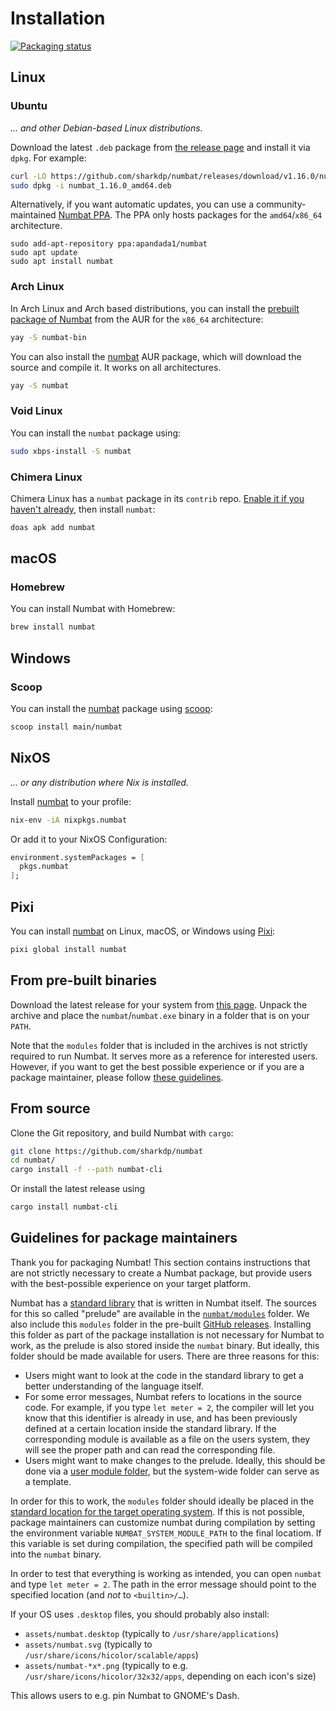 # Installation

[![Packaging status](https://repology.org/badge/vertical-allrepos/numbat.svg)](https://repology.org/project/numbat/versions)

## Linux

### Ubuntu

*... and other Debian-based Linux distributions.*

Download the latest `.deb` package from [the release page](https://github.com/sharkdp/numbat/releases)
and install it via `dpkg`. For example:

``` bash
curl -LO https://github.com/sharkdp/numbat/releases/download/v1.16.0/numbat_1.16.0_amd64.deb
sudo dpkg -i numbat_1.16.0_amd64.deb
```

Alternatively, if you want automatic updates, you can use a community-maintained [Numbat PPA](https://launchpad.net/~apandada1/+archive/ubuntu/numbat). The PPA only hosts packages for the `amd64`/`x86_64` architecture.

```
sudo add-apt-repository ppa:apandada1/numbat
sudo apt update
sudo apt install numbat
```

### Arch Linux

In Arch Linux and Arch based distributions, you can install the
[prebuilt package of Numbat](https://aur.archlinux.org/packages/numbat-bin) from the AUR for the `x86_64` architecture:

``` bash
yay -S numbat-bin
```

You can also install the [numbat](https://aur.archlinux.org/packages/numbat)
AUR package, which will download the source and compile it. It works on all architectures.

``` bash
yay -S numbat
```

### Void Linux

You can install the `numbat` package using:

``` bash
sudo xbps-install -S numbat
```

### Chimera Linux

Chimera Linux has a `numbat` package in its `contrib` repo. [Enable it if you
haven't already](https://chimera-linux.org/docs/apk#repositories), then install
`numbat`:

``` bash
doas apk add numbat
```

## macOS

### Homebrew

You can install Numbat with Homebrew:

``` bash
brew install numbat

```

## Windows

### Scoop

You can install the [numbat](https://scoop.sh/#/apps?q=numbat) package using [scoop](https://scoop.sh/):

``` bash
scoop install main/numbat
```

## NixOS

*... or any distribution where Nix is installed.*

Install [numbat](https://search.nixos.org/packages?channel=unstable&show=numbat&from=0&size=50&sort=relevance&type=packages&query=numbat) to your profile:

``` bash
nix-env -iA nixpkgs.numbat
```
Or add it to your NixOS Configuration:

``` nix
environment.systemPackages = [
  pkgs.numbat
];
```

## Pixi

You can install [numbat](https://prefix.dev/channels/conda-forge/packages/numbat) on Linux, macOS, or Windows using [Pixi](https://pixi.sh/):

``` bash
pixi global install numbat
```

## From pre-built binaries

Download the latest release for your system from [this page](https://github.com/sharkdp/numbat/releases). Unpack
the archive and place the `numbat`/`numbat.exe` binary in a folder that is on your `PATH`.

Note that the `modules` folder that is included in the archives is not strictly required to run Numbat. It serves more
as a reference for interested users. However, if you want to get the best possible experience or if you are
a package maintainer, please follow [these guidelines](./cli-installation.md#guidelines-for-package-maintainers).

## From source

Clone the Git repository, and build Numbat with `cargo`:

``` bash
git clone https://github.com/sharkdp/numbat
cd numbat/
cargo install -f --path numbat-cli
```

Or install the latest release using

``` bash
cargo install numbat-cli
```

## Guidelines for package maintainers

Thank you for packaging Numbat! This section contains instructions that are not strictly necessary
to create a Numbat package, but provide users with the best-possible experience on your target platform.

Numbat has a [standard library](./prelude.md) that is written in Numbat itself. The sources for this
so called "prelude" are available in the [`numbat/modules`](https://github.com/sharkdp/numbat/tree/master/numbat/modules) folder.
We also include this `modules` folder in the pre-built [GitHub releases](https://github.com/sharkdp/numbat/releases).
Installing this folder as part of the package installation is not necessary for Numbat to work, as the prelude is also
stored inside the `numbat` binary. But ideally, this folder should be made available for users. There are three reasons for this:

- Users might want to look at the code in the standard library to get a better understanding of the language itself.
- For some error messages, Numbat refers to locations in the source code. For example, if you type `let meter = 2`, the compiler
  will let you know that this identifier is already in use, and has been previously defined at a certain location inside the
  standard library. If the corresponding module is available as a file on the users system, they will see the proper path and
  can read the corresponding file.
- Users might want to make changes to the prelude. Ideally, this should be done via a [user module folder](./cli-customization.md),
  but the system-wide folder can serve as a template.

In order for this to work, the `modules` folder should ideally be placed in the [standard location for the
target operating system](./cli-customization.md). If this is not possible, package maintainers can customize
numbat during compilation by setting the environment variable `NUMBAT_SYSTEM_MODULE_PATH` to the final locatiom.
If this variable is set during compilation, the specified path will be compiled into the `numbat` binary.

In order to test that everything is working as intended, you can open `numbat` and type `let meter = 2`. The
path in the error message should point to the specified location (and *not* to `<builtin>/…`).

If your OS uses `.desktop` files, you should probably also install:

- `assets/numbat.desktop` (typically to `/usr/share/applications`)
- `assets/numbat.svg` (typically to `/usr/share/icons/hicolor/scalable/apps`)
- `assets/numbat-*x*.png` (typically to e.g. `/usr/share/icons/hicolor/32x32/apps`, depending on each icon's size)

This allows users to e.g. pin Numbat to GNOME's Dash.
